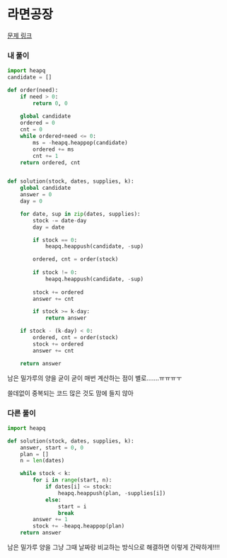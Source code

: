 # 라면공장

[문제 링크](https://programmers.co.kr/learn/courses/30/lessons/42629)

### 내 풀이

```python
import heapq
candidate = []

def order(need):
  	if need > 0:
      	return 0, 0
      
    global candidate
    ordered = 0
    cnt = 0
    while ordered+need <= 0:
        ms = -heapq.heappop(candidate)
        ordered += ms
        cnt += 1
    return ordered, cnt


def solution(stock, dates, supplies, k):
    global candidate
    answer = 0
    day = 0

    for date, sup in zip(dates, supplies):
        stock -= date-day
        day = date

        if stock == 0:
            heapq.heappush(candidate, -sup)

        ordered, cnt = order(stock)
        
        if stock != 0:
            heapq.heappush(candidate, -sup)
            
        stock += ordered
        answer += cnt

        if stock >= k-day:
            return answer

    if stock - (k-day) < 0:
        ordered, cnt = order(stock)
        stock += ordered
        answer += cnt

    return answer
```

남은 밀가루의 양을 굳이 굳이 매번 계산하는 점이 별로…….ㅠㅠㅠㅜ 

쓸데없이 중복되는 코드 많은 것도 맘에 들지 않아

### 다른 풀이

```python
import heapq

def solution(stock, dates, supplies, k):
    answer, start = 0, 0
    plan = []
    n = len(dates)

    while stock < k:
        for i in range(start, n):
            if dates[i] <= stock:
                heapq.heappush(plan, -supplies[i])
            else:
                start = i
                break
        answer += 1
        stock += -heapq.heappop(plan)
    return answer
```

남은 밀가루 양을 그냥 그때 날짜랑 비교하는 방식으로 해결하면 이렇게 간략하게!!!!